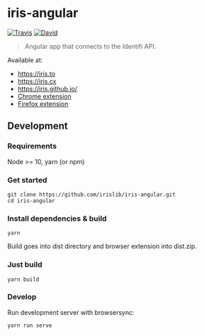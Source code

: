 # iris-angular

[![Travis](https://img.shields.io/travis/irislib/iris-angular/master.svg?style=flat-square)](https://travis-ci.org/irislib/iris-angular)
[![David](https://img.shields.io/david/irislib/iris-angular.svg?style=flat-square)](https://david-dm.org/irislib/iris-angular)

> Angular app that connects to the Identifi API.

Available at:
* https://iris.to
* https://iris.cx
* https://iris.github.io/
* [Chrome extension](https://chrome.google.com/webstore/detail/iris/oelmiikkaikgnmmjaonjlopkmpcahpgh)
* [Firefox extension](https://addons.mozilla.org/en-US/firefox/addon/iris/)

## Development
### Requirements
Node >= 10, yarn (or npm)

### Get started
```
git clone https://github.com/irislib/iris-angular.git
cd iris-angular
```

### Install dependencies & build
```
yarn
```
Build goes into dist directory and browser extension into dist.zip.

### Just build
```
yarn build
```

### Develop
Run development server with browsersync:
```
yarn run serve
```
